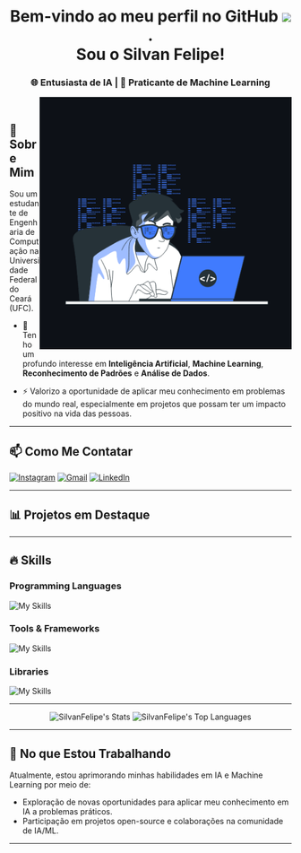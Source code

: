 <!--título-->
<div id="user-content-toc">
  <ul align="center">
    <summary><h1 style="display: inline-block"></h1></summary>
</div>

<h1 align="center">Bem-vindo ao meu perfil no GitHub <img src="https://raw.githubusercontent.com/kaueMarques/kaueMarques/master/hi.gif" width="30px">.<br>Sou o Silvan Felipe!</h1>
<h3 align="center">🌐 Entusiasta de IA | 🤖 Praticante de Machine Learning</h3>
<img align="right"  src="https://github.com/SilvanFelipe/SilvanFelipe/blob/main/amimateCoding.gif" alt="ilustração dev programando" width="450px" />
<br>


## 🧠 Sobre Mim

Sou um estudante de Engenharia de Computação na Universidade Federal do Ceará (UFC).

- 🌱 Tenho um profundo interesse em **Inteligência Artificial**, **Machine Learning**, **Reconhecimento de Padrões** e **Análise de Dados**. 

- ⚡ Valorizo a oportunidade de aplicar meu conhecimento em problemas do mundo real, especialmente em projetos que possam ter um impacto positivo na vida das pessoas.

---

## 📫 Como Me Contatar

<!-- Links -->
[![Instagram](https://img.shields.io/badge/Instagram-E4405F?style=for-the-badge&logo=instagram&logoColor=white)](https://www.instagram.com/silvan_navlis/)
[![Gmail](https://img.shields.io/badge/Gmail-D14836?style=for-the-badge&logo=gmail&logoColor=white)](silvanfelipe@alu.ufc.br)
[![LinkedIn](https://img.shields.io/badge/LinkedIn-0077B5?style=for-the-badge&logo=linkedin&logoColor=white)](https://www.linkedin.com/in/silvanfelipe/)

---

## 📊 Projetos em Destaque

---

## 🔥 Skills

### Programming Languages

![My Skills](https://go-skill-icons.vercel.app/api/icons?i=matlab,python)

### Tools & Frameworks

![My Skills](https://go-skill-icons.vercel.app/api/icons?i=kaggle,jupyter,git)

### Libraries

![My Skills](https://go-skill-icons.vercel.app/api/icons?i=numpy,sklearn,pandas,matplotlib,seaborn)

---

<p align="center">
  <img src="https://github-readme-stats.vercel.app/api?username=SilvanFelipe&theme=algolia&show_icons=true&hide_border=true&count_private=true" alt="SilvanFelipe's Stats" height="160px" />
  <img src="https://github-readme-stats.vercel.app/api/top-langs/?username=SilvanFelipe&theme=algolia&show_icons=true&hide_border=true&layout=compact" alt="SilvanFelipe's Top Languages" height="160px" />
</p>

---

## 🎯 No que Estou Trabalhando

Atualmente, estou aprimorando minhas habilidades em IA e Machine Learning por meio de:
- Exploração de novas oportunidades para aplicar meu conhecimento em IA a problemas práticos.
- Participação em projetos open-source e colaborações na comunidade de IA/ML.

---
